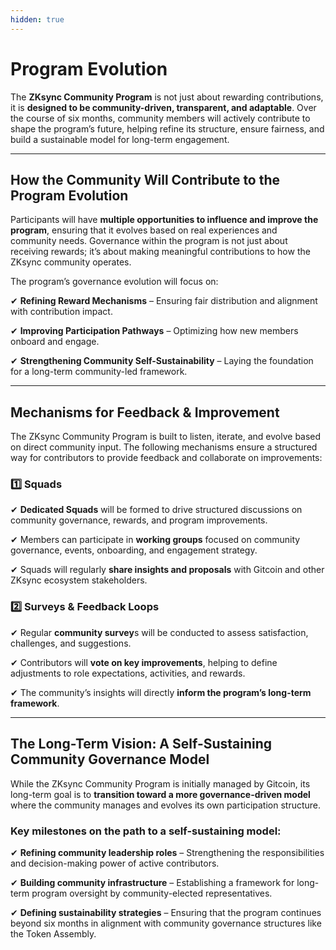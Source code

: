 ```yaml
---
hidden: true
---
```


# Program Evolution

The **ZKsync Community Program** is not just about rewarding contributions, it is **designed to be community-driven, transparent, and adaptable**. Over the course of six months, community members will actively contribute to shape the program’s future, helping refine its structure, ensure fairness, and build a sustainable model for long-term engagement.

***

## How the Community Will Contribute to the Program Evolution

Participants will have **multiple opportunities to influence and improve the program**, ensuring that it evolves based on real experiences and community needs. Governance within the program is not just about receiving rewards; it’s about making meaningful contributions to how the ZKsync community operates.

The program’s governance evolution will focus on:

✔ **Refining Reward Mechanisms** – Ensuring fair distribution and alignment with contribution impact.

✔ **Improving Participation Pathways** – Optimizing how new members onboard and engage.

✔ **Strengthening Community Self-Sustainability** – Laying the foundation for a long-term community-led framework.

***

## Mechanisms for Feedback & Improvement

The ZKsync Community Program is built to listen, iterate, and evolve based on direct community input. The following mechanisms ensure a structured way for contributors to provide feedback and collaborate on improvements:

### 1️⃣ Squads

✔ **Dedicated Squads** will be formed to drive structured discussions on community governance, rewards, and program improvements.

✔ Members can participate in **working groups** focused on community governance, events, onboarding, and engagement strategy.

✔ Squads will regularly **share insights and proposals** with Gitcoin and other ZKsync ecosystem stakeholders.

### 2️⃣ Surveys & Feedback Loops

✔ Regular **community survey**s will be conducted to assess satisfaction, challenges, and suggestions.

✔ Contributors will **vote on key improvements**, helping to define adjustments to role expectations, activities, and rewards.

✔ The community’s insights will directly **inform the program’s long-term framework**.

***

## The Long-Term Vision: A Self-Sustaining Community Governance Model

While the ZKsync Community Program is initially managed by Gitcoin, its long-term goal is to **transition toward a more governance-driven model** where the community manages and evolves its own participation structure.

### Key milestones on the path to a self-sustaining model:

✔ **Refining community leadership roles** – Strengthening the responsibilities and decision-making power of active contributors.

✔ **Building community infrastructure** – Establishing a framework for long-term program oversight by community-elected representatives.

✔ **Defining sustainability strategies** – Ensuring that the program continues beyond six months in alignment with community governance structures like the Token Assembly.
